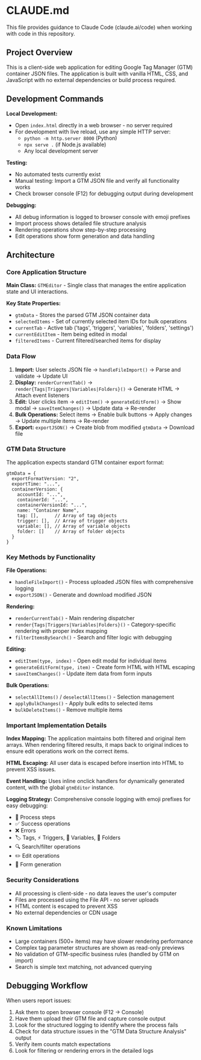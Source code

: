 # CLAUDE.md

This file provides guidance to Claude Code (claude.ai/code) when working with code in this repository.

## Project Overview

This is a client-side web application for editing Google Tag Manager (GTM) container JSON files. The application is built with vanilla HTML, CSS, and JavaScript with no external dependencies or build process required.

## Development Commands

**Local Development:**
- Open `index.html` directly in a web browser - no server required
- For development with live reload, use any simple HTTP server:
  - `python -m http.server 8000` (Python)
  - `npx serve .` (if Node.js available)
  - Any local development server

**Testing:**
- No automated tests currently exist
- Manual testing: Import a GTM JSON file and verify all functionality works
- Check browser console (F12) for debugging output during development

**Debugging:**
- All debug information is logged to browser console with emoji prefixes
- Import process shows detailed file structure analysis
- Rendering operations show step-by-step processing
- Edit operations show form generation and data handling

## Architecture

### Core Application Structure

**Main Class:** `GTMEditor` - Single class that manages the entire application state and UI interactions.

**Key State Properties:**
- `gtmData` - Stores the parsed GTM JSON container data
- `selectedItems` - Set of currently selected item IDs for bulk operations
- `currentTab` - Active tab ('tags', 'triggers', 'variables', 'folders', 'settings')
- `currentEditItem` - Item being edited in modal
- `filteredItems` - Current filtered/searched items for display

### Data Flow

1. **Import:** User selects JSON file → `handleFileImport()` → Parse and validate → Update UI
2. **Display:** `renderCurrentTab()` → `render{Tags|Triggers|Variables|Folders}()` → Generate HTML → Attach event listeners
3. **Edit:** User clicks item → `editItem()` → `generateEditForm()` → Show modal → `saveItemChanges()` → Update data → Re-render
4. **Bulk Operations:** Select items → Enable bulk buttons → Apply changes → Update multiple items → Re-render
5. **Export:** `exportJSON()` → Create blob from modified `gtmData` → Download file

### GTM Data Structure

The application expects standard GTM container export format:
```
gtmData = {
  exportFormatVersion: "2",
  exportTime: "...",
  containerVersion: {
    accountId: "...",
    containerId: "...",
    containerVersionId: "...",
    name: "Container Name",
    tag: [],      // Array of tag objects
    trigger: [],  // Array of trigger objects  
    variable: [], // Array of variable objects
    folder: []    // Array of folder objects
  }
}
```

### Key Methods by Functionality

**File Operations:**
- `handleFileImport()` - Process uploaded JSON files with comprehensive logging
- `exportJSON()` - Generate and download modified JSON

**Rendering:**
- `renderCurrentTab()` - Main rendering dispatcher
- `render{Tags|Triggers|Variables|Folders}()` - Category-specific rendering with proper index mapping
- `filterItemsBySearch()` - Search and filter logic with debugging

**Editing:**
- `editItem(type, index)` - Open edit modal for individual items
- `generateEditForm(type, item)` - Create form HTML with HTML escaping
- `saveItemChanges()` - Update item data from form inputs

**Bulk Operations:**
- `selectAllItems()` / `deselectAllItems()` - Selection management
- `applyBulkChanges()` - Apply bulk edits to selected items
- `bulkDeleteItems()` - Remove multiple items

### Important Implementation Details

**Index Mapping:** The application maintains both filtered and original item arrays. When rendering filtered results, it maps back to original indices to ensure edit operations work on the correct items.

**HTML Escaping:** All user data is escaped before insertion into HTML to prevent XSS issues.

**Event Handling:** Uses inline onclick handlers for dynamically generated content, with the global `gtmEditor` instance.

**Logging Strategy:** Comprehensive console logging with emoji prefixes for easy debugging:
- 🔄 Process steps
- ✅ Success operations  
- ❌ Errors
- 🏷️ Tags, ⚡ Triggers, 🔢 Variables, 📁 Folders
- 🔍 Search/filter operations
- ✏️ Edit operations
- 📝 Form generation

### Security Considerations

- All processing is client-side - no data leaves the user's computer
- Files are processed using the File API - no server uploads
- HTML content is escaped to prevent XSS
- No external dependencies or CDN usage

### Known Limitations

- Large containers (500+ items) may have slower rendering performance
- Complex tag parameter structures are shown as read-only previews
- No validation of GTM-specific business rules (handled by GTM on import)
- Search is simple text matching, not advanced querying

## Debugging Workflow

When users report issues:

1. Ask them to open browser console (F12 → Console)
2. Have them upload their GTM file and capture console output
3. Look for the structured logging to identify where the process fails
4. Check for data structure issues in the "GTM Data Structure Analysis" output
5. Verify item counts match expectations
6. Look for filtering or rendering errors in the detailed logs